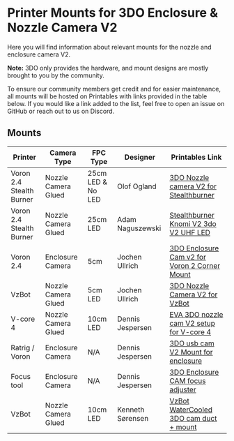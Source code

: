 # Printer Mounts for 3DO Enclosure & Nozzle Camera V2

Here you will find information about relevant mounts for the nozzle and enclosure camera V2. 

**Note:** 3DO only provides the hardware, and mount designs are mostly brought to you by the community. 

To ensure our community members get credit and for easier maintenance, all mounts will be hosted on Printables with links provided in the table below. If you would like a link added to the list, feel free to open an issue on GitHub or reach out to us on Discord.

## Mounts

| Printer                  | Camera Type         | FPC Type           | Designer     | Printables Link                                                                                  |
|--------------------------|---------------------|--------------------|--------------|--------------------------------------------------------------------------------------------------|
| Voron 2.4 Stealth Burner | Nozzle Camera Glued | 25cm LED & No LED  | Olof Ogland  | [3DO Nozzle camera V2 for Stealthburner](https://www.printables.com/model/911230-3do-nozzle-camera-for-stealthburner) |
| Voron 2.4 Stealth Burner | Nozzle Camera Glued | 25cm LED  | Adam Naguszewski  | [Stealthburner Knomi V2 3do V2 UHF LED](https://makerworld.com/en/models/650758#profileId-577381) |
| Voron 2.4 | Enclosure Camera | 5cm | Jochen Ullrich | [3DO Enclosure Cam v2 for Voron 2 Corner Mount](https://www.printables.com/model/961720-3do-enclosure-cam-v2-for-voron-2-corner-mount) |
| VzBot | Nozzle Camera Glued | 5cm LED | Jochen Ullrich | [3DO Nozzle Camera V2 for VzBot](https://www.printables.com/model/915664-3do-nozzle-camera-v2-for-vzbot) |
| V-core 4 | Nozzle Camera Glued | 10cm LED | Dennis Jespersen| [EVA 3DO nozzle cam V2 setup for V-core 4](https://www.printables.com/model/922752-eva-3do-nozzle-cam-setup-v2-for-v-core-4) |
| Ratrig / Voron | Enclosure Camera | N/A | Dennis Jespersen| [3DO usb cam V2 Mount for enclosure](https://www.printables.com/model/917664-3do-usb-cam-v2-mount-for-enclosure) |
| Focus tool | Enclosure Camera | N/A | Dennis Jespersen| [3DO Enclosure CAM focus adjuster](https://www.printables.com/model/945044-3do-enclosure-cam-focus-adjuster) |
| VzBot | Nozzle Camera Glued | 10cm LED | Kenneth Sørensen| [VzBot WaterCooled 3DO cam duct + mount](https://www.printables.com/model/923972-vzbot-watercooled-3do-cam-duct-mount) |